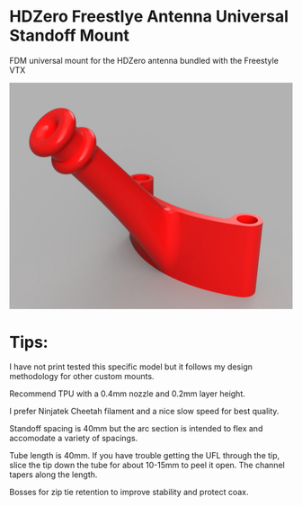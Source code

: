# HDZero Freestlye Antenna Universal Standoff Mount

FDM universal mount for the HDZero antenna bundled with the Freestyle VTX

![Rendering](Render01.jpg)

# Tips:

I have not print tested this specific model but it follows my design methodology for other custom mounts.

Recommend TPU with a 0.4mm nozzle and 0.2mm layer height.

I prefer Ninjatek Cheetah filament and a nice slow speed for best quality.

Standoff spacing is 40mm but the arc section is intended to flex and accomodate a variety of spacings.

Tube length is 40mm. If you have trouble getting the UFL through the tip, slice the tip down the tube for about 10-15mm to peel it open. The channel tapers along the length.

Bosses for zip tie retention to improve stability and protect coax.
